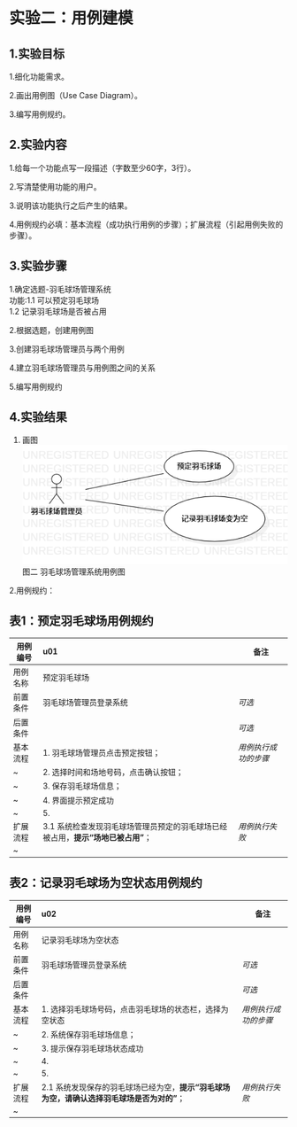 # 实验二：用例建模

## 1.实验目标

1.细化功能需求。  

2.画出用例图（Use Case Diagram）。  

3.编写用例规约。  

## 2.实验内容

1.给每一个功能点写一段描述（字数至少60字，3行）。  

2.写清楚使用功能的用户。  

3.说明该功能执行之后产生的结果。  

4.用例规约必填：基本流程（成功执行用例的步骤）；扩展流程（引起用例失败的步骤）。  


## 3.实验步骤

1.确定选题-羽毛球场管理系统  
  功能:1.1 可以预定羽毛球场  
       1.2 记录羽毛球场是否被占用  
       
2.根据选题，创建用例图  

3.创建羽毛球场管理员与两个用例  

4.建立羽毛球场管理员与用例图之间的关系  

5.编写用例规约  

## 4.实验结果

1. 画图  
![用例图](./lab2.png)  
图二 羽毛球场管理系统用例图

2.用例规约：

## 表1：预定羽毛球场用例规约  

用例编号  | u01 | 备注  
-|:-|-  
用例名称  | 预定羽毛球场  |   
前置条件  | 羽毛球场管理员登录系统    | *可选*   
后置条件  |      | *可选*   
基本流程  | 1. 羽毛球场管理员点击预定按钮；  |*用例执行成功的步骤*    
~| 2. 选择时间和场地号码，点击确认按钮；  |   
~| 3. 保存羽毛球场信息；  |   
~| 4. 界面提示预定成功  |   
~| 5.   |  
扩展流程  | 3.1 系统检查发现羽毛球场管理员预定的羽毛球场已经被占用，**提示“场地已被占用”**；  |*用例执行失败*    
~|  |  

## 表2：记录羽毛球场为空状态用例规约  

用例编号  | u02 | 备注  
-|:-|-  
用例名称  | 记录羽毛球场为空状态  |   
前置条件  | 羽毛球场管理员登录系统    | *可选*   
后置条件  |      | *可选*   
基本流程  | 1. 选择羽毛球场号码，点击羽毛球场的状态栏，选择为空状态 |*用例执行成功的步骤*    
~| 2. 系统保存羽毛球场信息；  |   
~| 3. 提示保存羽毛球场状态成功 |   
~| 4.   |   
~| 5.   |  
扩展流程  | 2.1 系统发现保存的羽毛球场已经为空，**提示“羽毛球场为空，请确认选择羽毛球场是否为对的”**；  |*用例执行失败*    
~|  |  




